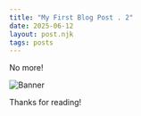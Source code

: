 ```yaml
---
title: "My First Blog Post . 2"
date: 2025-06-12
layout: post.njk
tags: posts
---
```


<article>
No more!
  
![Banner](../images/uploads/12600by3uCongBpx.png)

Thanks for reading!
</article>
